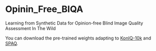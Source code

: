 # Opinin_Free_BIQA
Learning from Synthetic Data for Opinion-free Blind Image Quality Assessment In The Wild 

You can download the pre-trained weights adapting to [KonIQ-10k](https://mega.nz/folder/igAEnRDa#XScwb0Y6eBel5G43t6YdvQ) and [SPAQ](https://mega.nz/folder/igAEnRDa#XScwb0Y6eBel5G43t6YdvQ).
